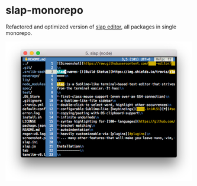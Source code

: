 # slap-monorepo

Refactored and optimized version of [slap editor](https://github.com/slap-editor/slap), all packages in single monorepo.

<center><img alt="slap editor screenshot" src=packages/slap/screenshot.png/></center>

